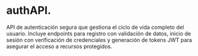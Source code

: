 # authAPI.
API de autenticación segura que gestiona el ciclo de vida completo del usuario. Incluye endpoints para registro con validación de datos, inicio de sesión con verificación de credenciales y generación de tokens JWT para asegurar el acceso a recursos protegidos.
